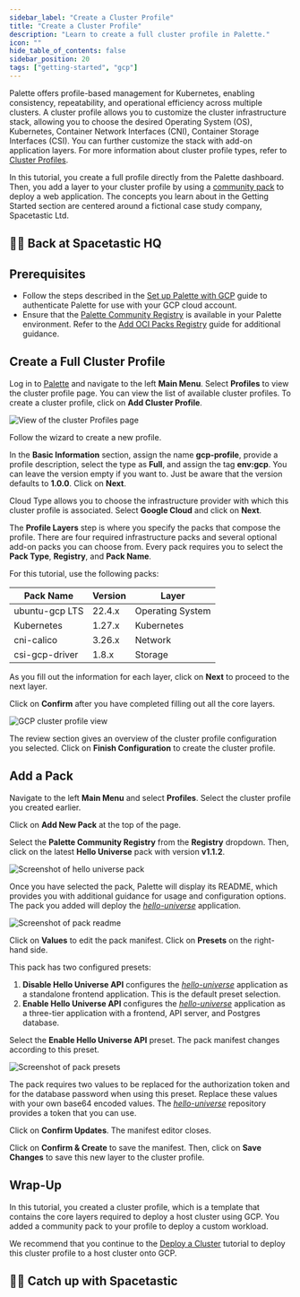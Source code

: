 ```yaml
---
sidebar_label: "Create a Cluster Profile"
title: "Create a Cluster Profile"
description: "Learn to create a full cluster profile in Palette."
icon: ""
hide_table_of_contents: false
sidebar_position: 20
tags: ["getting-started", "gcp"]
---
```


Palette offers profile-based management for Kubernetes, enabling consistency, repeatability, and operational efficiency
across multiple clusters. A cluster profile allows you to customize the cluster infrastructure stack, allowing you to
choose the desired Operating System (OS), Kubernetes, Container Network Interfaces (CNI), Container Storage Interfaces
(CSI). You can further customize the stack with add-on application layers. For more information about cluster profile
types, refer to [Cluster Profiles](../introduction.md#cluster-profiles).

In this tutorial, you create a full profile directly from the Palette dashboard. Then, you add a layer to your cluster
profile by using a [community pack](../../integrations/community_packs.md) to deploy a web application. The concepts you
learn about in the Getting Started section are centered around a fictional case study company, Spacetastic Ltd.

## 🧑‍🚀 Back at Spacetastic HQ

<PartialsComponent category="getting-started" name="spacetastic-create-cluster-profile-intro" />

## Prerequisites

- Follow the steps described in the [Set up Palette with GCP](./setup.md) guide to authenticate Palette for use with
  your GCP cloud account.
- Ensure that the [Palette Community Registry](../../registries-and-packs/registries/registries.md#default-registries)
  is available in your Palette environment. Refer to the
  [Add OCI Packs Registry](../../registries-and-packs/registries/oci-registry/add-oci-packs.md) guide for additional
  guidance.

## Create a Full Cluster Profile

Log in to [Palette](https://console.spectrocloud.com) and navigate to the left **Main Menu**. Select **Profiles** to
view the cluster profile page. You can view the list of available cluster profiles. To create a cluster profile, click
on **Add Cluster Profile**.

![View of the cluster Profiles page](/getting-started/getting-started_create-cluster-profile_profile_list_view.webp)

Follow the wizard to create a new profile.

In the **Basic Information** section, assign the name **gcp-profile**, provide a profile description, select the type as
**Full**, and assign the tag **env:gcp**. You can leave the version empty if you want to. Just be aware that the version
defaults to **1.0.0**. Click on **Next**.

Cloud Type allows you to choose the infrastructure provider with which this cluster profile is associated. Select
**Google Cloud** and click on **Next**.

The **Profile Layers** step is where you specify the packs that compose the profile. There are four required
infrastructure packs and several optional add-on packs you can choose from. Every pack requires you to select the **Pack
Type**, **Registry**, and **Pack Name**.

For this tutorial, use the following packs:

| Pack Name      | Version | Layer            |
| -------------- | ------- | ---------------- |
| ubuntu-gcp LTS | 22.4.x  | Operating System |
| Kubernetes     | 1.27.x  | Kubernetes       |
| cni-calico     | 3.26.x  | Network          |
| csi-gcp-driver | 1.8.x   | Storage          |

As you fill out the information for each layer, click on **Next** to proceed to the next layer.

Click on **Confirm** after you have completed filling out all the core layers.

![GCP cluster profile view](/getting-started/gcp/getting-started_create-cluster-profile_cluster_profile_stack.webp)

The review section gives an overview of the cluster profile configuration you selected. Click on **Finish
Configuration** to create the cluster profile.

## Add a Pack

Navigate to the left **Main Menu** and select **Profiles**. Select the cluster profile you created earlier.

Click on **Add New Pack** at the top of the page.

Select the **Palette Community Registry** from the **Registry** dropdown. Then, click on the latest **Hello Universe**
pack with version **v1.1.2**.

![Screenshot of hello universe pack](/getting-started/gcp/getting-started_create-cluster-profile_add-pack.webp)

Once you have selected the pack, Palette will display its README, which provides you with additional guidance for usage
and configuration options. The pack you added will deploy the
[_hello-universe_](https://github.com/spectrocloud/hello-universe) application.

![Screenshot of pack readme](/getting-started/gcp/getting-started_create-cluster-profile_pack-readme.webp)

Click on **Values** to edit the pack manifest. Click on **Presets** on the right-hand side.

This pack has two configured presets:

1. **Disable Hello Universe API** configures the [_hello-universe_](https://github.com/spectrocloud/hello-universe)
   application as a standalone frontend application. This is the default preset selection.
2. **Enable Hello Universe API** configures the [_hello-universe_](https://github.com/spectrocloud/hello-universe)
   application as a three-tier application with a frontend, API server, and Postgres database.

Select the **Enable Hello Universe API** preset. The pack manifest changes according to this preset.

![Screenshot of pack presets](/getting-started/gcp/getting-started_create-cluster-profile_pack-presets.webp)

The pack requires two values to be replaced for the authorization token and for the database password when using this
preset. Replace these values with your own base64 encoded values. The
[_hello-universe_](https://github.com/spectrocloud/hello-universe?tab=readme-ov-file#single-load-balancer) repository
provides a token that you can use.

Click on **Confirm Updates**. The manifest editor closes.

Click on **Confirm & Create** to save the manifest. Then, click on **Save Changes** to save this new layer to the
cluster profile.

## Wrap-Up

In this tutorial, you created a cluster profile, which is a template that contains the core layers required to deploy a
host cluster using GCP. You added a community pack to your profile to deploy a custom workload.

We recommend that you continue to the [Deploy a Cluster](./deploy-k8s-cluster.md) tutorial to deploy this cluster
profile to a host cluster onto GCP.

## 🧑‍🚀 Catch up with Spacetastic

<PartialsComponent category="getting-started" name="spacetastic-create-cluster-profile-end" />
